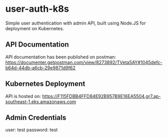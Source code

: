 # user-auth-k8s
Simple user authentication with admin API, built using Node.JS for deployment on Kubernetes.

## API Documentation
API documentation has been published on postman: https://documenter.getpostman.com/view/8273892/TVeta5AY#1045defc-b64d-44db-a6cb-29e9871d9f62

## Kubernetes Deployment
API is hosted on: https://F115FDBB4FFD84E92B957B9E16EA5504.gr7.ap-southeast-1.eks.amazonaws.com

## Admin Credentials
user: test
password: test

